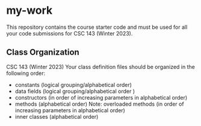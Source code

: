 # my-work
This repository contains the course starter code and must be used for all your code submissions for CSC 143 (Winter 2023).

## Class Organization
CSC 143 (Winter 2023)
Your class definition files should be organized in the following order:
* constants (logical grouping/alphabetical order)
* data fields (logical grouping/alphabetical order )
* constructors (in order of increasing parameters in alphabetical order)
* methods (alphabetical order) Note: overloaded methods (in order of increasing parameters in alphabetical order)
* inner classes (alphabetical order)
